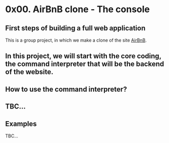 # 0x00. AirBnB clone - The console
## First steps of building a **full web application**
This is a group project, in which we make a clone of the site [AirBnB](https://www.airbnb.com).

In this project, we will start with the core coding, the **command interpreter** that will be the backend of the website.
---
## How to use the command interpreter?
TBC...
---
## Examples
TBC...
